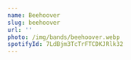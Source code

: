 ```yaml
---
name: Beehoover
slug: beehoover
url: ''
photo: /img/bands/beehoover.webp
spotifyId: 7LdBjm3TcTrFTCDKJRlk32
---
```

